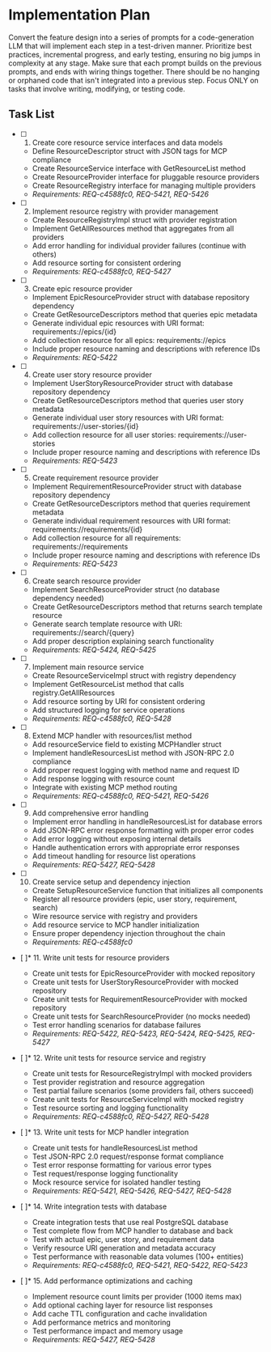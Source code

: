 # Implementation Plan

Convert the feature design into a series of prompts for a code-generation LLM that will implement each step in a test-driven manner. Prioritize best practices, incremental progress, and early testing, ensuring no big jumps in complexity at any stage. Make sure that each prompt builds on the previous prompts, and ends with wiring things together. There should be no hanging or orphaned code that isn't integrated into a previous step. Focus ONLY on tasks that involve writing, modifying, or testing code.

## Task List

- [ ] 1. Create core resource service interfaces and data models
  - Define ResourceDescriptor struct with JSON tags for MCP compliance
  - Create ResourceService interface with GetResourceList method
  - Create ResourceProvider interface for pluggable resource providers
  - Create ResourceRegistry interface for managing multiple providers
  - _Requirements: REQ-c4588fc0, REQ-5421, REQ-5426_

- [ ] 2. Implement resource registry with provider management
  - Create ResourceRegistryImpl struct with provider registration
  - Implement GetAllResources method that aggregates from all providers
  - Add error handling for individual provider failures (continue with others)
  - Add resource sorting for consistent ordering
  - _Requirements: REQ-c4588fc0, REQ-5427_

- [ ] 3. Create epic resource provider
  - Implement EpicResourceProvider struct with database repository dependency
  - Create GetResourceDescriptors method that queries epic metadata
  - Generate individual epic resources with URI format: requirements://epics/{id}
  - Add collection resource for all epics: requirements://epics
  - Include proper resource naming and descriptions with reference IDs
  - _Requirements: REQ-5422_

- [ ] 4. Create user story resource provider
  - Implement UserStoryResourceProvider struct with database repository dependency
  - Create GetResourceDescriptors method that queries user story metadata
  - Generate individual user story resources with URI format: requirements://user-stories/{id}
  - Add collection resource for all user stories: requirements://user-stories
  - Include proper resource naming and descriptions with reference IDs
  - _Requirements: REQ-5423_

- [ ] 5. Create requirement resource provider
  - Implement RequirementResourceProvider struct with database repository dependency
  - Create GetResourceDescriptors method that queries requirement metadata
  - Generate individual requirement resources with URI format: requirements://requirements/{id}
  - Add collection resource for all requirements: requirements://requirements
  - Include proper resource naming and descriptions with reference IDs
  - _Requirements: REQ-5423_

- [ ] 6. Create search resource provider
  - Implement SearchResourceProvider struct (no database dependency needed)
  - Create GetResourceDescriptors method that returns search template resource
  - Generate search template resource with URI: requirements://search/{query}
  - Add proper description explaining search functionality
  - _Requirements: REQ-5424, REQ-5425_

- [ ] 7. Implement main resource service
  - Create ResourceServiceImpl struct with registry dependency
  - Implement GetResourceList method that calls registry.GetAllResources
  - Add resource sorting by URI for consistent ordering
  - Add structured logging for service operations
  - _Requirements: REQ-c4588fc0, REQ-5428_

- [ ] 8. Extend MCP handler with resources/list method
  - Add resourceService field to existing MCPHandler struct
  - Implement handleResourcesList method with JSON-RPC 2.0 compliance
  - Add proper request logging with method name and request ID
  - Add response logging with resource count
  - Integrate with existing MCP method routing
  - _Requirements: REQ-c4588fc0, REQ-5421, REQ-5426_

- [ ] 9. Add comprehensive error handling
  - Implement error handling in handleResourcesList for database errors
  - Add JSON-RPC error response formatting with proper error codes
  - Add error logging without exposing internal details
  - Handle authentication errors with appropriate error responses
  - Add timeout handling for resource list operations
  - _Requirements: REQ-5427, REQ-5428_

- [ ] 10. Create service setup and dependency injection
  - Create SetupResourceService function that initializes all components
  - Register all resource providers (epic, user story, requirement, search)
  - Wire resource service with registry and providers
  - Add resource service to MCP handler initialization
  - Ensure proper dependency injection throughout the chain
  - _Requirements: REQ-c4588fc0_

- [ ]* 11. Write unit tests for resource providers
  - Create unit tests for EpicResourceProvider with mocked repository
  - Create unit tests for UserStoryResourceProvider with mocked repository
  - Create unit tests for RequirementResourceProvider with mocked repository
  - Create unit tests for SearchResourceProvider (no mocks needed)
  - Test error handling scenarios for database failures
  - _Requirements: REQ-5422, REQ-5423, REQ-5424, REQ-5425, REQ-5427_

- [ ]* 12. Write unit tests for resource service and registry
  - Create unit tests for ResourceRegistryImpl with mocked providers
  - Test provider registration and resource aggregation
  - Test partial failure scenarios (some providers fail, others succeed)
  - Create unit tests for ResourceServiceImpl with mocked registry
  - Test resource sorting and logging functionality
  - _Requirements: REQ-c4588fc0, REQ-5427, REQ-5428_

- [ ]* 13. Write unit tests for MCP handler integration
  - Create unit tests for handleResourcesList method
  - Test JSON-RPC 2.0 request/response format compliance
  - Test error response formatting for various error types
  - Test request/response logging functionality
  - Mock resource service for isolated handler testing
  - _Requirements: REQ-5421, REQ-5426, REQ-5427, REQ-5428_

- [ ]* 14. Write integration tests with database
  - Create integration tests that use real PostgreSQL database
  - Test complete flow from MCP handler to database and back
  - Test with actual epic, user story, and requirement data
  - Verify resource URI generation and metadata accuracy
  - Test performance with reasonable data volumes (100+ entities)
  - _Requirements: REQ-c4588fc0, REQ-5421, REQ-5422, REQ-5423_

- [ ]* 15. Add performance optimizations and caching
  - Implement resource count limits per provider (1000 items max)
  - Add optional caching layer for resource list responses
  - Add cache TTL configuration and cache invalidation
  - Add performance metrics and monitoring
  - Test performance impact and memory usage
  - _Requirements: REQ-5427, REQ-5428_